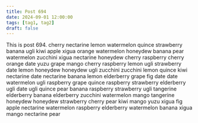 ```yaml
---
title: Post 694
date: 2024-09-01 12:00:00
tags: [tag1, tag2]
draft: false
---
```

This is post 694.
cherry
nectarine
lemon
watermelon
quince
strawberry
banana
ugli
kiwi
apple
xigua
orange
watermelon
honeydew
banana
pear
watermelon
zucchini
xigua
nectarine
honeydew
cherry
raspberry
cherry
orange
date
yuzu
grape
mango
cherry
raspberry
lemon
ugli
strawberry
date
lemon
honeydew
honeydew
ugli
zucchini
zucchini
lemon
quince
kiwi
nectarine
date
nectarine
banana
lemon
elderberry
grape
fig
date
date
watermelon
ugli
raspberry
grape
quince
raspberry
strawberry
elderberry
ugli
date
ugli
quince
pear
banana
raspberry
strawberry
ugli
tangerine
elderberry
banana
elderberry
zucchini
watermelon
mango
tangerine
honeydew
honeydew
strawberry
cherry
pear
kiwi
mango
yuzu
xigua
fig
apple
nectarine
watermelon
raspberry
elderberry
watermelon
banana
xigua
mango
nectarine
pear
